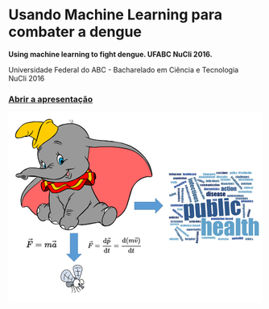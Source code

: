 # Usando Machine Learning para combater a dengue

**Using machine learning to fight dengue. UFABC NuCli 2016.**

Universidade Federal do ABC - Bacharelado em Ciência e Tecnologia  
NuCli 2016  

### [Abrir a apresentação](./docs/ApresentacaoDumbo.pdf)

![Dumbo](./docs/images/ApresentacaoDumbo.png)